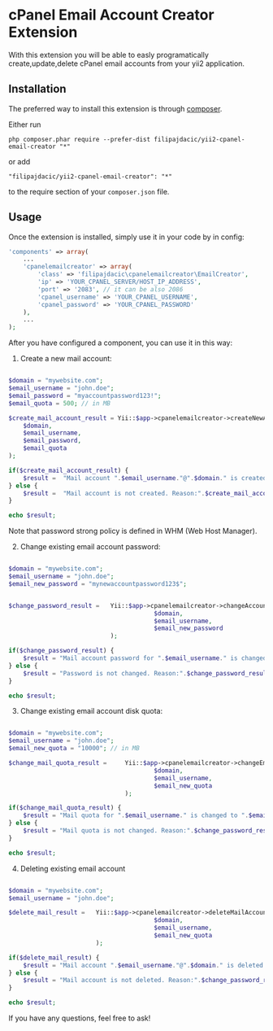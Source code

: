 cPanel Email Account Creator Extension
======================================
With this extension you will be able to easly programatically create,update,delete cPanel email accounts from your yii2 application.

Installation
------------

The preferred way to install this extension is through [composer](http://getcomposer.org/download/).

Either run

```
php composer.phar require --prefer-dist filipajdacic/yii2-cpanel-email-creator "*"
```

or add

```
"filipajdacic/yii2-cpanel-email-creator": "*"
```

to the require section of your `composer.json` file.


Usage
-----

Once the extension is installed, simply use it in your code by  in config:
```php
'components' => array(
    ...
    'cpanelemailcreator' => array(
        'class' => 'filipajdacic\cpanelemailcreator\EmailCreator',
        'ip' => 'YOUR_CPANEL_SERVER/HOST_IP_ADDRESS',
        'port' => '2083', // it can be also 2086
        'cpanel_username' => 'YOUR_CPANEL_USERNAME',
        'cpanel_password' => 'YOUR_CPANEL_PASSWORD'
    ),
    ...
);
```

After you have configured a component, you can use it in this way:

1. Create a new mail account:

```php

$domain = "mywebsite.com";
$email_username = "john.doe";
$email_password = "myaccountpassword123!";
$email_quota = 500; // in MB

$create_mail_account_result = Yii::$app->cpanelemailcreator->createNewAccount(
	$domain, 
	$email_username, 
	$email_password, 
	$email_quota
);

if($create_mail_account_result) {
	$result =  "Mail account ".$email_username."@".$domain." is created.";
} else {
	$result =  "Mail account is not created. Reason:".$create_mail_account_result;
}

echo $result;

```

Note that password strong policy is defined in WHM (Web Host Manager).

2. Change existing email account password:
```php

$domain = "mywebsite.com";
$email_username = "john.doe";
$email_new_password = "mynewaccountpassword123$";


$change_password_result = 	Yii::$app->cpanelemailcreator->changeAccountPassword( 
										$domain, 
							            $email_username, 
							            $email_new_password
							);

if($change_password_result) {
	$result = "Mail account password for ".$email_username." is changed.";
} else {
	$result = "Password is not changed. Reason:".$change_password_result;
}

echo $result;
```

3. Change existing email account disk quota:
```php

$domain = "mywebsite.com";
$email_username = "john.doe";
$email_new_quota = "10000"; // in MB

$change_mail_quota_result = 	Yii::$app->cpanelemailcreator->changeEmailQuota( 
										$domain, 
							            $email_username, 
							            $email_new_quota
								);

if($change_mail_quota_result) {
	$result = "Mail quota for ".$email_username." is changed to ".$email_new_quota." MB.";
} else {
	$result = "Mail quota is not changed. Reason:".$change_password_result;
}

echo $result;

```

4. Deleting existing email account
```php

$domain = "mywebsite.com";
$email_username = "john.doe";

$delete_mail_result = 	Yii::$app->cpanelemailcreator->deleteMailAccount( 
										$domain, 
							            $email_username, 
							            $email_new_quota
						);

if($delete_mail_result) {
	$result = "Mail account ".$email_username."@".$domain." is deleted."; 
} else {
	$result = "Mail account is not deleted. Reason:".$change_password_result;
}

echo $result;

```


If you have any questions, feel free to ask!